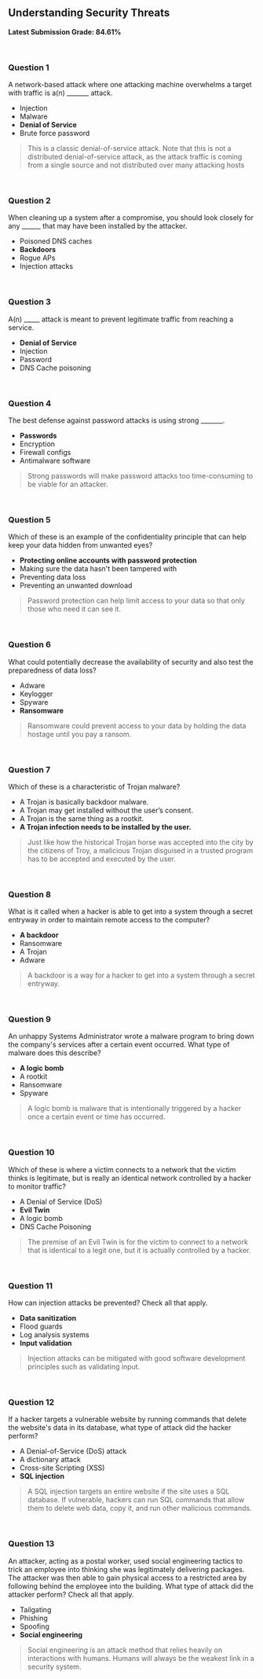 ## Understanding Security Threats
**Latest Submission Grade: 84.61%**

<br>

### Question 1

A network-based attack where one attacking machine overwhelms a target with traffic is a(n) _______ attack.

* Injection
* Malware
* **Denial of Service**
* Brute force password 

> This is a classic denial-of-service attack. Note that this is not a distributed denial-of-service attack, as the attack traffic is coming from a single source and not distributed over many attacking hosts

<br>

### Question 2

When cleaning up a system after a compromise, you should look closely for any ______ that may have been installed by the attacker.

* Poisoned DNS caches
* **Backdoors**
* Rogue APs
* Injection attacks 

<br>

### Question 3

A(n) _____ attack is meant to prevent legitimate traffic from reaching a service.

* **Denial of Service**
* Injection
* Password
* DNS Cache poisoning

<br>

### Question 4

The best defense against password attacks is using strong _______.

* **Passwords**
* Encryption
* Firewall configs
* Antimalware software 

> Strong passwords will make password attacks too time-consuming to be viable for an attacker.

<br>

### Question 5

Which of these is an example of the confidentiality principle that can help keep your data hidden from unwanted eyes?

* **Protecting online accounts with password protection**
* Making sure the data hasn't been tampered with
* Preventing data loss
* Preventing an unwanted download 

> Password protection can help limit access to your data so that only those who need it can see it.

<br>

### Question 6

What could potentially decrease the availability of security and also test the preparedness of data loss?

* Adware
* Keylogger
* Spyware
* **Ransomware**

> Ransomware could prevent access to your data by holding the data hostage until you pay a ransom.

<br>

### Question 7

Which of these is a characteristic of Trojan malware?

* A Trojan is basically backdoor malware.
* A Trojan may get installed without the user’s consent.
* A Trojan is the same thing as a rootkit.
* **A Trojan infection needs to be installed by the user.**

> Just like how the historical Trojan horse was accepted into the city by the citizens of Troy, a malicious Trojan disguised in a trusted program has to be accepted and executed by the user.

<br>

### Question 8

What is it called when a hacker is able to get into a system through a secret entryway in order to maintain remote access to the computer?

* **A backdoor**
* Ransomware
* A Trojan
* Adware 

> A backdoor is a way for a hacker to get into a system through a secret entryway.

<br>

### Question 9

An unhappy Systems Administrator wrote a malware program to bring down the company's services after a certain event occurred. What type of malware does this describe?

* **A logic bomb**
* A rootkit
* Ransomware
* Spyware 

> A logic bomb is malware that is intentionally triggered by a hacker once a certain event or time has occurred.

<br>

### Question 10

Which of these is where a victim connects to a network that the victim thinks is legitimate, but is really an identical network controlled by a hacker to monitor traffic?

* A Denial of Service (DoS)
* **Evil Twin**
* A logic bomb
* DNS Cache Poisoning 

> The premise of an Evil Twin is for the victim to connect to a network that is identical to a legit one, but it is actually controlled by a hacker.

<br>

### Question 11

How can injection attacks be prevented? Check all that apply.

* **Data sanitization**
* Flood guards
* Log analysis systems
* **Input validation**

> Injection attacks can be mitigated with good software development principles such as validating input. 

<br>

### Question 12

If a hacker targets a vulnerable website by running commands that delete the website's data in its database, what type of attack did the hacker perform?

* A Denial-of-Service (DoS) attack
* A dictionary attack
* Cross-site Scripting (XSS)
* **SQL injection** 

> A SQL injection targets an entire website if the site uses a SQL database. If vulnerable, hackers can run SQL commands that allow them to delete web data, copy it, and run other malicious commands.

<br>

### Question 13

An attacker, acting as a postal worker, used social engineering tactics to trick an employee into thinking she was legitimately delivering packages. The attacker was then able to gain physical access to a restricted area by following behind the employee into the building. What type of attack did the attacker perform? Check all that apply.

* Tailgating
* Phishing
* Spoofing
* **Social engineering**

> Social engineering is an attack method that relies heavily on interactions with humans. Humans will always be the weakest link in a security system. 
